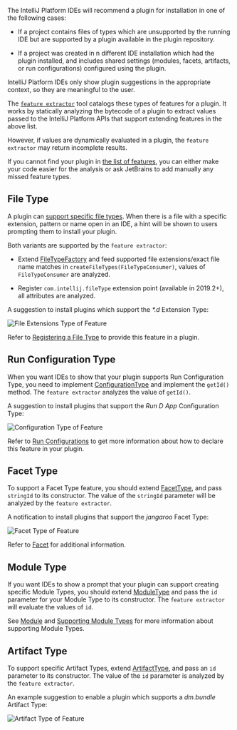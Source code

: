[//]: # (title: Plugin Recommendations)

The IntelliJ Platform IDEs will recommend a plugin for installation in one of the following cases:

 * If a project contains files of types which are unsupported by the running IDE but are supported by a plugin
   available in the plugin repository.
   
 * If a project was created in n different IDE installation which had the plugin installed, and includes shared
   settings (modules, facets, artifacts, or run configurations) configured using the plugin.

IntelliJ Platform IDEs only show plugin suggestions in the appropriate context, so they are meaningful to the user.

The [`feature extractor`](https://github.com/JetBrains/intellij-plugin-verifier/tree/master/intellij-feature-extractor/) tool catalogs these types of features for a plugin. It works by statically analyzing the bytecode of a plugin to extract values passed to the IntelliJ Platform APIs that support extending features in the above list. 

However, if values are dynamically evaluated in a plugin, the `feature extractor` may return incomplete results.

If you cannot find your plugin in [the list of features](https://plugins.jetbrains.com/feature/), you can either make your code easier for the analysis or ask JetBrains to add manually any missed feature types.

## File Type

A plugin can [support specific file types](https://plugins.jetbrains.com/docs/intellij/registering-file-type.html). When there is a file with a specific extension, pattern or name open in an IDE, a hint will be shown to users prompting them to install your plugin.

Both variants are supported by the `feature extractor`:
* Extend [FileTypeFactory](https://upsource.jetbrains.com/idea-ce/file/idea-ce-4f9b5f89b2a19ce700b1373a465c16b28ed8ad52/platform/platform-api/src/com/intellij/openapi/fileTypes/FileTypeFactory.java) and feed supported file extensions/exact file name matches in `createFileTypes(FileTypeConsumer)`, values of `FileTypeConsumer` are analyzed.

* Register `com.intellij.fileType` extension point (available in 2019.2+), all attributes are analyzed.

A suggestion to install plugins which support the _\*.d_ Extension Type:

![File Extensions Type of Feature](feature_extractor_extensions.png)

Refer to [Registering a File Type](https://plugins.jetbrains.com/docs/intellij/registering-file-type.html) to provide this feature in a plugin.

## Run Configuration Type

When you want IDEs to show that your plugin supports Run Configuration Type, you need to implement [ConfigurationType](https://upsource.jetbrains.com/idea-ce/file/idea-ce-4f9b5f89b2a19ce700b1373a465c16b28ed8ad52/platform/lang-api/src/com/intellij/execution/configurations/ConfigurationType.java) and implement the `getId()` method. The `feature extractor` analyzes the value of `getId()`.

A suggestion to install plugins that support the *Run D App* Configuration Type:

![Configuration Type of Feature](feature_extractor_configuration.png)

Refer to [Run Configurations](https://plugins.jetbrains.com/docs/intellij/run-configurations.html) to get more information about how to declare this feature in your plugin.

## Facet Type

To support a Facet Type feature, you should extend [FacetType](https://upsource.jetbrains.com/idea-ce/file/idea-ce-4f9b5f89b2a19ce700b1373a465c16b28ed8ad52/platform/lang-api/src/com/intellij/facet/FacetType.java), and pass `stringId` to its constructor. The value of the `stringId` parameter will be analyzed by the `feature extractor`.

A notification to install plugins that support the *jangaroo* Facet Type:

![Facet Type of Feature](feature_extractor_facet.png)

Refer to [Facet](https://plugins.jetbrains.com/docs/intellij/facet.html) for additional information.

## Module Type

If you want IDEs to show a prompt that your plugin can support creating specific Module Types, you should extend [ModuleType](https://upsource.jetbrains.com/idea-ce/file/idea-ce-4f9b5f89b2a19ce700b1373a465c16b28ed8ad52/platform/lang-api/src/com/intellij/openapi/module/ModuleType.java) and pass the `id` parameter for your Module Type to its constructor. The `feature extractor` will evaluate the values of `id`.

See [Module](https://plugins.jetbrains.com/docs/intellij/module.html) and [Supporting Module Types](https://www.jetbrains.org/intellij/sdk/docs/tutorials/project_wizard/module_types.html) for more information about supporting Module Types.

## Artifact Type

To support specific Artifact Types, extend [ArtifactType](https://upsource.jetbrains.com/idea-ce/file/idea-ce-4f9b5f89b2a19ce700b1373a465c16b28ed8ad52/java/compiler/openapi/src/com/intellij/packaging/artifacts/ArtifactType.java), and pass an `id` parameter to its constructor. The value of the `id` parameter is analyzed by the `feature extractor`.

An example suggestion to enable a plugin which supports a *dm.bundle* Artifact Type:

![Artifact Type of Feature](feature_extractor_artifacts.png)
